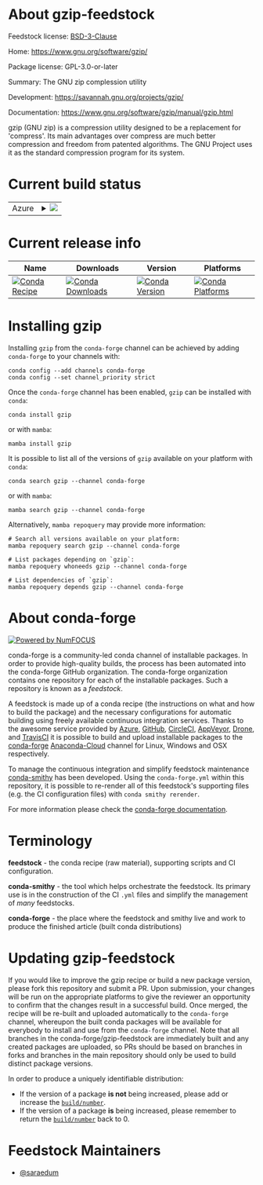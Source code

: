 About gzip-feedstock
====================

Feedstock license: [BSD-3-Clause](https://github.com/conda-forge/gzip-feedstock/blob/main/LICENSE.txt)

Home: https://www.gnu.org/software/gzip/

Package license: GPL-3.0-or-later

Summary: The GNU zip complession utility

Development: https://savannah.gnu.org/projects/gzip/

Documentation: https://www.gnu.org/software/gzip/manual/gzip.html

gzip (GNU zip) is a compression utility designed to be a replacement
for 'compress'. Its main advantages over compress are much better
compression and freedom from patented algorithms.  The GNU Project
uses it as the standard compression program for its system.


Current build status
====================


<table>
    
  <tr>
    <td>Azure</td>
    <td>
      <details>
        <summary>
          <a href="https://dev.azure.com/conda-forge/feedstock-builds/_build/latest?definitionId=11708&branchName=main">
            <img src="https://dev.azure.com/conda-forge/feedstock-builds/_apis/build/status/gzip-feedstock?branchName=main">
          </a>
        </summary>
        <table>
          <thead><tr><th>Variant</th><th>Status</th></tr></thead>
          <tbody><tr>
              <td>linux_64</td>
              <td>
                <a href="https://dev.azure.com/conda-forge/feedstock-builds/_build/latest?definitionId=11708&branchName=main">
                  <img src="https://dev.azure.com/conda-forge/feedstock-builds/_apis/build/status/gzip-feedstock?branchName=main&jobName=linux&configuration=linux%20linux_64_" alt="variant">
                </a>
              </td>
            </tr><tr>
              <td>osx_64</td>
              <td>
                <a href="https://dev.azure.com/conda-forge/feedstock-builds/_build/latest?definitionId=11708&branchName=main">
                  <img src="https://dev.azure.com/conda-forge/feedstock-builds/_apis/build/status/gzip-feedstock?branchName=main&jobName=osx&configuration=osx%20osx_64_" alt="variant">
                </a>
              </td>
            </tr>
          </tbody>
        </table>
      </details>
    </td>
  </tr>
</table>

Current release info
====================

| Name | Downloads | Version | Platforms |
| --- | --- | --- | --- |
| [![Conda Recipe](https://img.shields.io/badge/recipe-gzip-green.svg)](https://anaconda.org/conda-forge/gzip) | [![Conda Downloads](https://img.shields.io/conda/dn/conda-forge/gzip.svg)](https://anaconda.org/conda-forge/gzip) | [![Conda Version](https://img.shields.io/conda/vn/conda-forge/gzip.svg)](https://anaconda.org/conda-forge/gzip) | [![Conda Platforms](https://img.shields.io/conda/pn/conda-forge/gzip.svg)](https://anaconda.org/conda-forge/gzip) |

Installing gzip
===============

Installing `gzip` from the `conda-forge` channel can be achieved by adding `conda-forge` to your channels with:

```
conda config --add channels conda-forge
conda config --set channel_priority strict
```

Once the `conda-forge` channel has been enabled, `gzip` can be installed with `conda`:

```
conda install gzip
```

or with `mamba`:

```
mamba install gzip
```

It is possible to list all of the versions of `gzip` available on your platform with `conda`:

```
conda search gzip --channel conda-forge
```

or with `mamba`:

```
mamba search gzip --channel conda-forge
```

Alternatively, `mamba repoquery` may provide more information:

```
# Search all versions available on your platform:
mamba repoquery search gzip --channel conda-forge

# List packages depending on `gzip`:
mamba repoquery whoneeds gzip --channel conda-forge

# List dependencies of `gzip`:
mamba repoquery depends gzip --channel conda-forge
```


About conda-forge
=================

[![Powered by
NumFOCUS](https://img.shields.io/badge/powered%20by-NumFOCUS-orange.svg?style=flat&colorA=E1523D&colorB=007D8A)](https://numfocus.org)

conda-forge is a community-led conda channel of installable packages.
In order to provide high-quality builds, the process has been automated into the
conda-forge GitHub organization. The conda-forge organization contains one repository
for each of the installable packages. Such a repository is known as a *feedstock*.

A feedstock is made up of a conda recipe (the instructions on what and how to build
the package) and the necessary configurations for automatic building using freely
available continuous integration services. Thanks to the awesome service provided by
[Azure](https://azure.microsoft.com/en-us/services/devops/), [GitHub](https://github.com/),
[CircleCI](https://circleci.com/), [AppVeyor](https://www.appveyor.com/),
[Drone](https://cloud.drone.io/welcome), and [TravisCI](https://travis-ci.com/)
it is possible to build and upload installable packages to the
[conda-forge](https://anaconda.org/conda-forge) [Anaconda-Cloud](https://anaconda.org/)
channel for Linux, Windows and OSX respectively.

To manage the continuous integration and simplify feedstock maintenance
[conda-smithy](https://github.com/conda-forge/conda-smithy) has been developed.
Using the ``conda-forge.yml`` within this repository, it is possible to re-render all of
this feedstock's supporting files (e.g. the CI configuration files) with ``conda smithy rerender``.

For more information please check the [conda-forge documentation](https://conda-forge.org/docs/).

Terminology
===========

**feedstock** - the conda recipe (raw material), supporting scripts and CI configuration.

**conda-smithy** - the tool which helps orchestrate the feedstock.
                   Its primary use is in the construction of the CI ``.yml`` files
                   and simplify the management of *many* feedstocks.

**conda-forge** - the place where the feedstock and smithy live and work to
                  produce the finished article (built conda distributions)


Updating gzip-feedstock
=======================

If you would like to improve the gzip recipe or build a new
package version, please fork this repository and submit a PR. Upon submission,
your changes will be run on the appropriate platforms to give the reviewer an
opportunity to confirm that the changes result in a successful build. Once
merged, the recipe will be re-built and uploaded automatically to the
`conda-forge` channel, whereupon the built conda packages will be available for
everybody to install and use from the `conda-forge` channel.
Note that all branches in the conda-forge/gzip-feedstock are
immediately built and any created packages are uploaded, so PRs should be based
on branches in forks and branches in the main repository should only be used to
build distinct package versions.

In order to produce a uniquely identifiable distribution:
 * If the version of a package **is not** being increased, please add or increase
   the [``build/number``](https://docs.conda.io/projects/conda-build/en/latest/resources/define-metadata.html#build-number-and-string).
 * If the version of a package **is** being increased, please remember to return
   the [``build/number``](https://docs.conda.io/projects/conda-build/en/latest/resources/define-metadata.html#build-number-and-string)
   back to 0.

Feedstock Maintainers
=====================

* [@saraedum](https://github.com/saraedum/)

